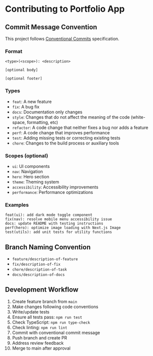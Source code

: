# Contributing to Portfolio App

## Commit Message Convention

This project follows [Conventional Commits](https://www.conventionalcommits.org/) specification.

### Format
```
<type>(<scope>): <description>

[optional body]

[optional footer]
```

### Types
- `feat`: A new feature
- `fix`: A bug fix
- `docs`: Documentation only changes
- `style`: Changes that do not affect the meaning of the code (white-space, formatting, etc)
- `refactor`: A code change that neither fixes a bug nor adds a feature
- `perf`: A code change that improves performance
- `test`: Adding missing tests or correcting existing tests
- `chore`: Changes to the build process or auxiliary tools

### Scopes (optional)
- `ui`: UI components
- `nav`: Navigation
- `hero`: Hero section
- `theme`: Theming system
- `accessibility`: Accessibility improvements
- `performance`: Performance optimizations

### Examples
```
feat(ui): add dark mode toggle component
fix(nav): resolve mobile menu accessibility issue
docs: update README with testing instructions
perf(hero): optimize image loading with Next.js Image
test(utils): add unit tests for utility functions
```

## Branch Naming Convention

- `feature/description-of-feature`
- `fix/description-of-fix`
- `chore/description-of-task`
- `docs/description-of-docs`

## Development Workflow

1. Create feature branch from `main`
2. Make changes following code conventions
3. Write/update tests
4. Ensure all tests pass: `npm run test`
5. Check TypeScript: `npm run type-check`
6. Check linting: `npm run lint`
7. Commit with conventional commit message
8. Push branch and create PR
9. Address review feedback
10. Merge to main after approval